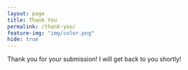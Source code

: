 ```yaml
---
layout: page
title: Thank You
permalink: /thank-you/
feature-img: "img/color.png"
hide: true
---
```


Thank you for your submission! I will get back to you shortly!
